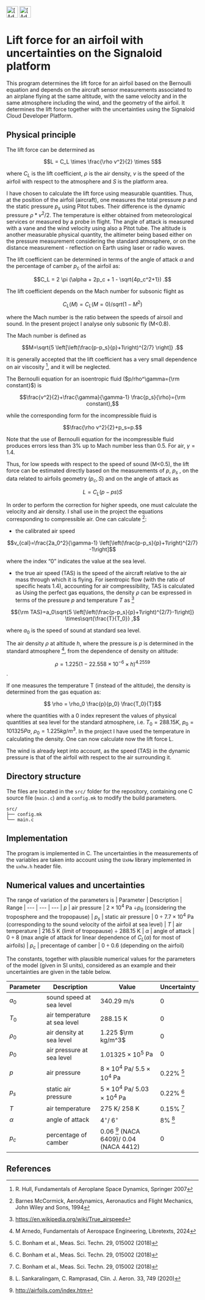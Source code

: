 [<img src="https://assets.signaloid.io/add-to-signaloid-cloud-logo-dark-v6.png#gh-dark-mode-only" alt="[Add to signaloid.io]" height="30">](https://signaloid.io/repositories?connect=https://github.com/signaloid/Signaloid-Demo-General-C#gh-dark-mode-only)
[<img src="https://assets.signaloid.io/add-to-signaloid-cloud-logo-light-v6.png#gh-light-mode-only" alt="[Add to signaloid.io]" height="30">](https://signaloid.io/repositories?connect=https://github.com/signaloid/Signaloid-Demo-General-C#gh-light-mode-only)

# Lift force for an airfoil with uncertainties on the Signaloid platform
This program determines the lift force for an airfoil based on the Bernoulli equation and depends on the aircraft sensor measurements associated to an airplane flying at the same altitude, with the same velocity and in the same atmosphere including the wind, and the geometry of the airfoil. It determines the lift force together with the uncertainties using the Signaloid Cloud Developer Platform.

## Physical principle
The lift force can be determined as

$$L = C_L \times \frac{\rho v^2}{2} \times S$$

where $C_L$ is the lift coefficient, $\rho$ is the air density, $v$ is the speed of the airfoil with respect to the atmosphere and $S$ is the platform area.

I have chosen to calculate the lift force using measurable quantities. Thus, at the position of the airfoil (aircraft), one measures the total pressure $p$ and the static pressure $p_s$ using Pitot tubes. Their difference is the dynamic pressure $\rho*v^2/2$. The temperature is either obtained from meteorological services or measured by a probe in flight. The angle of attack is measured with a vane and the wind velocity using also a Pitot tube. The altitude is another measurable physical quantity, the altimeter being based either on the pressure measurement considering the standard atmosphere, or on the distance measurement - reflection on Earth using laser or radio waves.

The lift coefficient can be determined in terms of the angle of attack $\alpha$ and the percentage of camber $p_c$ of the airfoil as:

$$C_L = 2 \pi (\alpha + 2p_c + 1 - \sqrt{4p_c^2+1})  .$$

The lift coefficient depends on the Mach number for subsonic flight as

$$C_L(M)= C_L(M=0)/sqrt(1-M^2)$$

where the Mach number is the ratio between the speeds of airsoil and sound. In the present project I analyse only subsonic fly (M<0.8).

The Mach number is defined as

$$M=\sqrt{5 \left[\left(\frac{p-p_s}{p}+1\right)^{2/7} \right]} .$$

It is generally accepted that the lift coefficient has a very small dependence on air viscosity [^0], and it will be neglected. 

The Bernoulli equation for an isoentropic fluid ($p/rho^\gamma={\rm constant}$) is

$$\frac{v^2}{2}+\frac{\gamma}{\gamma-1} \frac{p_s}{\rho}={\rm constant},$$

while the corresponding form for the incompressible fluid is

$$\frac{\rho v^2}{2}+p_s=p.$$

Note that the use of Bernoulli equation for the incompressible fluid produces errors less than 3% up to Mach number less than 0.5. For air, $\gamma=1.4$.

Thus, for low speeds with respect to the speed of sound (M<0.5), the lift force can be estimated directly based on the measurements of $p$, $p_s$ , on the data related to airfoils geometry $(p_c, S)$ and on the angle of attack as

$$L=C_L(p-ps)S$$

In order to perform the correction for higher speeds, one must calculate the velocity and air density. 
I shall use in the project the equations corresponding to compressible air.
One can calculate [^0a]:
- the calibrated air speed 

$$v_{cal}=\frac{2a_0^2}{\gamma-1} \left[\left(\frac{p-p_s}{p}+1\right)^{2/7} -1\right]$$

where the index “0” indicates the value at the sea level.

- the true air speed (TAS) is the speed of the aircraft relative to the air mass through which it is flying. For isentropic flow (with the ratio of specific heats 1.4), accounting for air compressibility, TAS is calculated as 
Using the perfect gas equations, the density $\rho$ can be expressed in terms of the pressure $p$ and temperature $T$ as [^1]

$${\rm TAS}=a_0\sqrt{5 \left[\left(\frac{p-p_s}{p}+1\right)^{2/7}-1\right]} \times\sqrt{\frac{T}{T_0}} ,$$

where $a_0$ is the speed of sound at standard sea level.

The air density $\rho$ at altitude $h$, where the pressure is $p$ is determined in the standard atmosphere [^alv], from the dependence of density on altitude:

$$\rho = 1.225 (1-22.558 \times 10^{-6} \times h)^4.2559$$. 

If one measures the temperature T (instead of the altitude), the density is determined from the gas equation as:

$$ \rho = \rho_0 \frac{p}{p_0} \frac{T_0}{T}$$

where the quantities with a 0 index represent the values of physical quantities at sea level for the standard atmosphere, i.e. $T_0 = 288.15 K$, $p_0=101325 Pa$, $\rho_0=1.225 kg/m^3$. In the project I have used the temperature in calculating the density. One can now calculate now the lift force L.




The wind is already kept into account, as the speed (TAS) in the dynamic pressure is that of the airfoil with respect to the air surrounding it.


## Directory structure
The files are located in the `src/` folder for the repository, containing one C source file (`main.c`) and a `config.mk` to modify the build parameters.
```
src/
├── config.mk
└── main.c
```


## Implementation
The program is implemented in C. The uncertainties in the measurements of the variables are taken into account using the `UxHw` library implemented in the `uxhw.h` header file.
## Numerical values and uncertainties

The range of variation of the parameters is
| Parameter | Description | Range
| --- | --- | --- 
| $p$ | air pressure  | $2 \times 10^4$ Pa $\div p_0$ (considering the troposphere and the tropopause)
| $p_s$ | static air pressure  | $0 \div 7.7 \times 10^4$ Pa (corresponding to the sound velocity of the airfoil at sea level)
| $T$ | air temperature | 216.5 K (limit of tropopause) $\div$ 288.15 K 
| $\alpha$ | angle of attack | $0 \div 8$ (max angle of attack for linear dependence of $C_L(\alpha)$ for most of airfoils)
| $p_c$ | precentage of camber | $0 \div 0.6$ (depending on the airfoil)

The constants, together with plausible numerical values for the parameters of the model (given in SI units), considered as an example and their uncertainties are given in the table below.

| Parameter | Description | Value | Uncertainty
| --- | --- | --- | ---
| $a_0$ | sound speed at sea level | 340.29 m/s | 0
| $T_0$ | air temperature at sea level | 288.15 K | 0
| $\rho_0$ | air density at sea level | 1.225 $\rm kg/m^3$ | 0
| $p_0$ | air pressure at sea level | $1.01325 \times 10^5$ Pa | 0
| $p$ | air pressure  | $8 \times 10^4$ Pa/ $5.5 \times 10^4$ Pa | $0.22$% [^2]
| $p_s$ | static air pressure  | $5 \times 10^4$ Pa/ $5.03 \times 10^4$ Pa | $0.22$% [^2]
| $T$ | air temperature | 275 K/ 258 K |  $0.15$% [^2]
| $\alpha$ | angle of attack | $4^{\circ}$/ $6^{\circ}$ | 8% [^3]
| $p_c$ | percentage of camber | 0.06 [^4] (NACA 6409)/ 0.04 (NACA 4412) | 0 


## References
[^alv]: M Arnedo, Fundamentals of Aerospace Engineering, Libretexts, 2024
[^0]: R. Hull, Fundamentals of Aeroplane Space Dynamics, Springer 2007
[^0a]: Barnes McCormick, Aerodynamics, Aeronautics and Flight Mechanics, John Wiley and Sons, 1994
[^1]: https://en.wikipedia.org/wiki/True_airspeed
[^2]: C. Bonham et al., Meas. Sci. Techn. 29, 015002 (2018)
[^3]: L. Sankaralingam, C. Ramprasad, Clin. J. Aeron. 33, 749 (2020)
[^4]: http://airfoils.com/index.htm
[^5]: E. Brown, NCAR ITN-386+STR (1993) 
